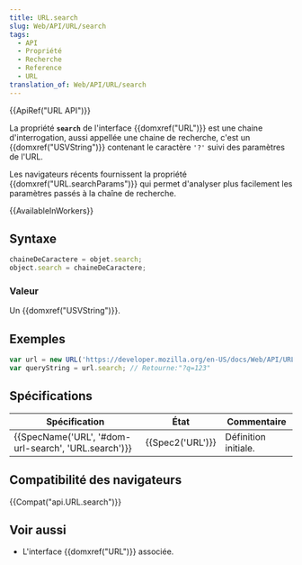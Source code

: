 ```yaml
---
title: URL.search
slug: Web/API/URL/search
tags:
  - API
  - Propriété
  - Recherche
  - Reference
  - URL
translation_of: Web/API/URL/search
---
```

{{ApiRef("URL API")}}

La propriété **`search`** de l'interface {{domxref("URL")}} est une chaine d'interrogation, aussi appellée une chaine de recherche, c'est un {{domxref("USVString")}} contenant le caractère `'?'` suivi des paramètres de l'URL.

Les navigateurs récents fournissent la propriété {{domxref("URL.searchParams")}} qui permet d'analyser plus facilement les paramètres passés à la chaîne de recherche.

{{AvailableInWorkers}}

## Syntaxe

```js
chaineDeCaractere = objet.search;
object.search = chaineDeCaractere;
```

### Valeur

Un {{domxref("USVString")}}.

## Exemples

```js
var url = new URL('https://developer.mozilla.org/en-US/docs/Web/API/URL/search?q=123');
var queryString = url.search; // Retourne:"?q=123"
```

## Spécifications

| Spécification                                                        | État                 | Commentaire          |
| -------------------------------------------------------------------- | -------------------- | -------------------- |
| {{SpecName('URL', '#dom-url-search', 'URL.search')}} | {{Spec2('URL')}} | Définition initiale. |

## Compatibilité des navigateurs

{{Compat("api.URL.search")}}

## Voir aussi

- L'interface {{domxref("URL")}} associée.
